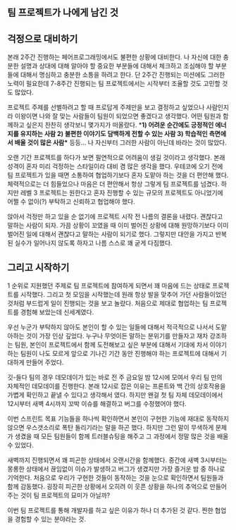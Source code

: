 ## 팀 프로젝트가 나에게 남긴 것

## 걱정으로 대비하기

본래 2주간 진행하는 페어프로그래밍에서도 불편한 상황에 대비한다. 나 자신에 대한 충분한 설명과 상대에 대해 알아야 할 중요한 부분들에 대해서 체크하고 조심해야 할 부분들에 대해서 명심하고 충분한 소틍을 하려고 한다. 단 2주간 진행되는 미션에도 그러한 노력이 필요한데 7-8주간 진행되는 팀 프로젝트에서는 시작부터 조율할 것도 고민할 것도 많았다.

프로젝트 주제를 선별하려고 할 때 프로답게 주제만을 보고 결정하고 싶었으나 사람인지라 이왕이면 나와 잘 맞는 사람들이 팀원이 되었으면 좋겠다고 생각했다. 어떤 팀원과 함께하고 싶은지 찬찬히 생각보니 몇가지가 떠올랐다. ***1) 어려운 순간에도 긍정적인 에너지를 유지하는 사람 2) 불편한 이야기도 담백하게 전할 수 있는 사람 3) 학습적인 측면에서 배울 것이 많은 사람\*** 등등... 나 자신부터 그러한 사람이 아닌데 바라는 것이 많았다.

오랜 기간 프로젝트를 하다가 보면 필연적으로 어려움이 생길 것이라고 생각했다. 본래 성격이 혼자 미리 걱정하는 스타일이라 대비 겸 많은 생각을 했다. 우테코에 오기 전에 팀 프로젝트가 있을 때면 소통하여 협업하기보다 혼자 도맡아 하는 것을 더 편안해 했다. 체력적으로는 더 힘들었으나 마음은 더 편안해서 항상 그렇게 팀 프로젝트를 넘겼다. 하지만 레벨 3 프로젝트는 원한다고 혼자 진행할 수 있는 규모의 프로젝트도 아니었기에 어쩔 수 없이(?) 부탁하고 신뢰하고 협업해야 했다.

앉아서 걱정만 하고 있을 순 없기에 프로젝트 시작 전 나름의 결론을 내렸다. 괜찮다고 말하는 사람이 되자. 가끔 상황이 꼬였을 때 이미 벌어진 상황에 대해 원망하기보다 이미 벌어진 일에 대해서 괜챦다고 말하는 사람이 되기로 했다. 그렇지만 대안을 가지고 반복된 실수가 일어나지 않도록 하자고 나름 스스로 꽤 굳게 다짐했다.

## 그리고 시작하기

1 순위로 지원했던 주제로 팀 프로젝트에 참여하게 되면서 꽤 마음에 드는 상태로 프로젝트를 시작했다. 그리고 첫 모임을 시작했는데 원래 항상 발을 맞추어 가던 사람들이었던 것처럼 부드럽게 일이 진행되는 것을 보고 놀랐다. 처음으로 제대로 협업하는 팀 프로젝트를 경험해 보았는데 신세계였다.

우선 누군가 부탁하지 않아도 본인이 할 수 있는 일들에 대해서 적극적으로 나서서 도맡아하는 것이 가장 인상 깊었다. 누구나 무엇이든 말하는 분위기를 만들자고 재차 강조하는 팀원, 본인이 프로젝트에서 함께 도전해보고 싶은 부분에 대해서 기대에 차서 이야기하는 팀원이 나도 모르게 앞으로 기나긴 기간 동안 진행해야 하는 프로젝트에 대해서 기대하게 만들어 주었다.

깃-들다 팀의 경우 데모데이가 있는 바로 전 주 금요일 밤 12시에 모여서 우리 팀 만의 자체적인 데모데이를 진행한다. 본래 12시로 잡은 이유는 프론트와 백 간의 상호작용을 가볍게 확인하고 끝낼 수 있다고 생각해서 였다. 하지만 왠걸 첫 팀 자체 데모데이에서 12시부터 새벽 4시까지 꼬박 이슈를 해결하고 버그를 수정했어야 했다.

이번 스프린트 목표 기능들을 하나씩 확인하면서 본인이 구현한 기능에 재대로 동작하지 않으면 우스갯소리로 폭탄 돌리기라는 말을 하곤 했다. 하지만 그런 말이 무색하게 문제가 생겼을 때 모든 팀원들이 함께 트러블슈팅을 해주고 그 과정에서 정말 많은 것을 배울 수 있었다.

새벽까지 진행되면서 꽤 피곤한 상태에서 오랜시간을 함께했다. 중간에 새벽 3시부터는 몽롱한 상태에서 끊임없이 이슈가 발생하고 버그가 생겼지만 가장 즐거운 밤 중 하나로 기억한다. 처음으로 우리가 구현한 것들이 동작하는 것을 눈으로 확인하면서 팀원들과 함께 감동했다. 굉장히 피곤한 상황에서 오히려 이 웃픈 상황을 하나의 추억으로 만들어주는 것이 팀 프로젝트의 묘미가 아닐까?

이번 팀 프로젝트를 통해 개발자를 하고 싶은 이유가 하나 더 추가된 것 같다. 찐한 협업을 경험할 수 있는 분야라는 것.